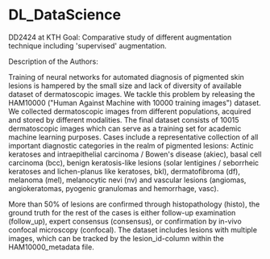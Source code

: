 # DL_DataScience
DD2424 at KTH 
Goal: 
Comparative study of different augmentation technique including 'supervised' augmentation. 

Description of the Authors: 

Training of neural networks for automated diagnosis of pigmented skin lesions is hampered by the small size and lack of diversity of available dataset of dermatoscopic images. We tackle this problem by releasing the HAM10000 ("Human Against Machine with 10000 training images") dataset. We collected dermatoscopic images from different populations, acquired and stored by different modalities. The final dataset consists of 10015 dermatoscopic images which can serve as a training set for academic machine learning purposes. Cases include a representative collection of all important diagnostic categories in the realm of pigmented lesions: Actinic keratoses and intraepithelial carcinoma / Bowen's disease (akiec), basal cell carcinoma (bcc), benign keratosis-like lesions (solar lentigines / seborrheic keratoses and lichen-planus like keratoses, bkl), dermatofibroma (df), melanoma (mel), melanocytic nevi (nv) and vascular lesions (angiomas, angiokeratomas, pyogenic granulomas and hemorrhage, vasc).

More than 50% of lesions are confirmed through histopathology (histo), the ground truth for the rest of the cases is either follow-up examination (follow_up), expert consensus (consensus), or confirmation by in-vivo confocal microscopy (confocal). The dataset includes lesions with multiple images, which can be tracked by the lesion_id-column within the HAM10000_metadata file.

